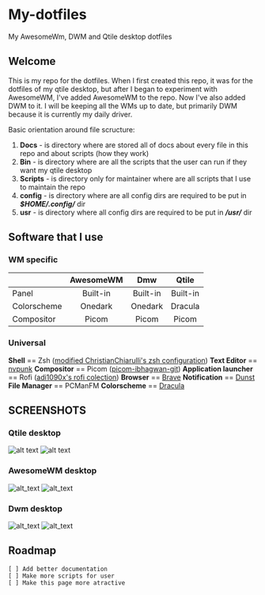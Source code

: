 # My-dotfiles

My AwesomeWm, DWM and Qtile desktop dotfiles

## Welcome

This is my repo for the dotfiles. When I first created this repo, it was for the
dotfiles of my qtile desktop, but after I began to experiment with AwesomeWM,
I've added AwesomeWM to the repo. Now I've also added DWM to it. I will be
keeping all the WMs up to date, but primarily DWM because it is currently my
daily driver.

Basic orientation around file scructure:

1. **Docs** - is directory where are stored all of docs about every file in this repo and about scripts (how they work)
2. **Bin** - is directory where are all the scripts that the user can run if they want my qtile desktop
3. **Scripts** - is directory only for maintainer where are all scripts that I use to maintain the repo
4. **config** - is directory where are all config dirs are required to be put in **_$HOME/.config/_** dir
5. **usr** - is directory where all config dirs are required to be put in **_/usr/_** dir

## Software that I use

### WM specific

|             | AwesomeWM | Dmw      | Qtile    |
|-------------|:---------:|:--------:|:--------:|
| Panel       | Built-in  | Built-in | Built-in |
| Colorscheme | Onedark   | Onedark  | Dracula  |
| Compositor  | Picom     | Picom    | Picom    |

### Universal

**Shell** == Zsh ([modified ChristianChiarulli's zsh configuration](https://github.com/ChristianChiarulli/Machfiles/tree/master/zsh))
**Text Editor** == [nvpunk](https://nvpunk.gabmus.org/)
**Compositor** == Picom ([picom-ibhagwan-git](https://github.com/ibhagwan/picom))
**Application launcher** == Rofi ([adi1090x's rofi colection](https://github.com/adi1090x/rofi))
**Browser** == [Brave](https://brave.com)
**Notification** == [Dunst](https://dunst-project.org/)
**File Manager** == PCManFM
**Colorscheme** == [Dracula](https://draculatheme.com)

## SCREENSHOTS

### Qtile desktop
![alt text](https://github.com/coevoe/My-dotfiles/blob/main/Screenshots/qtile1.png)
![alt text](https://github.com/coevoe/My-dotfiles/blob/main/Screenshots/qtile2.png)

### AwesomeWM desktop
![alt_text](https://github.com/coevoe/My-dotfiles/blob/main/Screenshots/awesome1.png)
![alt_text](https://github.com/coevoe/My-dotfiles/blob/main/Screenshots/awesome2.png)

### Dwm desktop
![alt_text](https://github.com/coevoe/My-dotfiles/blob/main/Screenshots/dwm1.png)
![alt_text](https://github.com/coevoe/My-dotfiles/blob/main/Screenshots/dwm2.png)

## Roadmap

    [ ] Add better documentation
    [ ] Make more scripts for user
    [ ] Make this page more atractive
